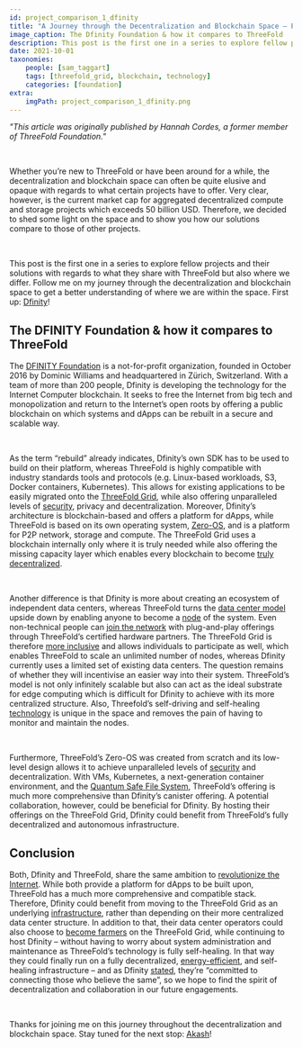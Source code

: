 ```yaml
---
id: project_comparison_1_dfinity
title: "A Journey through the Decentralization and Blockchain Space – Part One: Dfinity"
image_caption: The Dfinity Foundation & how it compares to ThreeFold
description: This post is the first one in a series to explore fellow projects and their solutions with regards to what they share with ThreeFold but also where we differ. Follow me on my journey through the space. First up – Dfinity!
date: 2021-10-01
taxonomies:
    people: [sam_taggart]
    tags: [threefold_grid, blockchain, technology]
    categories: [foundation]
extra:
    imgPath: project_comparison_1_dfinity.png
---
```


*"This article was originally published by Hannah Cordes, a former member of ThreeFold Foundation."*

<br>

Whether you’re new to ThreeFold or have been around for a while, the decentralization and blockchain space can often be quite elusive and opaque with regards to what certain projects have to offer. Very clear, however, is the current market cap for aggregated decentralized compute and storage projects which exceeds 50 billion USD. Therefore, we decided to shed some light on the space and to show you how our solutions compare to those of other projects.

<br/>

This post is the first one in a series to explore fellow projects and their solutions with regards to what they share with ThreeFold but also where we differ. Follow me on my journey through the decentralization and blockchain space to get a better understanding of where we are within the space. First up: [Dfinity](https://forum.threefold.io/t/a-journey-through-the-decentralization-and-blockchain-space-part-one-dfinity/1316)!

## The DFINITY Foundation & how it compares to ThreeFold

The [DFINITY Foundation](https://dfinity.org/foundation) is a not-for-profit organization, founded in October 2016 by Dominic Williams and headquartered in Zürich, Switzerland. With a team of more than 200 people, Dfinity is developing the technology for the Internet Computer blockchain. It seeks to free the Internet from big tech and monopolization and return to the Internet’s open roots by offering a public blockchain on which systems and dApps can be rebuilt in a secure and scalable way.

<br/>

As the term “rebuild” already indicates, Dfinity’s own SDK has to be used to build on their platform, whereas ThreeFold is highly compatible with industry standards tools and protocols (e.g. Linux-based workloads, S3, Docker containers, Kubernetes). This allows for existing applications to be easily migrated onto the [ThreeFold Grid](https://threefold.io/grid), while also offering unparalleled levels of [security](https://library.threefold.me/info/threefold#/tfgrid/threefold__usp_secure?id=network-security), privacy and decentralization. Moreover, Dfinity’s architecture is blockchain-based and offers a platform for dApps, while ThreeFold is based on its own operating system, [Zero-OS](https://threefold.io/tech/zero-os), and is a platform for P2P network, storage and compute. The ThreeFold Grid uses a blockchain internally only where it is truly needed while also offering the missing capacity layer which enables every blockchain to become [truly decentralized](https://threefold.io/blog/decentralize_blockchain/).

<br/>

Another difference is that Dfinity is more about creating an ecosystem of independent data centers, whereas ThreeFold turns the [data center model](https://threefold.io/blog/threefold_cloud_vs_centralized_providers_like_aws_azure/) upside down by enabling anyone to become a [node](https://shop.threefold.tech/index.php?route=common/home) of the system. Even non-technical people can [join the network](https://threefold.io/farm) with plug-and-play offerings through ThreeFold’s certified hardware partners. The ThreeFold Grid is therefore [more inclusive](https://www.threefold.io/blog/post/tf_grid_peoples_internet/) and allows individuals to participate as well, which enables ThreeFold to scale an unlimited number of nodes, whereas Dfinity currently uses a limited set of existing data centers. The question remains of whether they will incentivise an easier way into their system. ThreeFold’s model is not only infinitely scalable but also can act as the ideal substrate for edge computing which is difficult for Dfinity to achieve with its more centralized structure. Also, Threefold’s self-driving and self-healing [technology](https://threefold.io/tech) is unique in the space and removes the pain of having to monitor and maintain the nodes.

<br/>

Furthermore, ThreeFold’s Zero-OS was created from scratch and its low-level design allows it to achieve unparalleled levels of [security](https://forum.threefold.io/t/security-privacy-on-the-threefold-grid-and-second-best-alternatives-out-there-today/1290) and decentralization. With VMs, Kubernetes, a next-generation container environment, and the [Quantum Safe File System](https://threefold.io/tech/zdbfs), ThreeFold’s offering is much more comprehensive than Dfinity’s canister offering. A potential collaboration, however, could be beneficial for Dfinity. By hosting their offerings on the ThreeFold Grid, Dfinity could benefit from ThreeFold’s fully decentralized and autonomous infrastructure.

## Conclusion

Both, Dfinity and ThreeFold, share the same ambition to [revolutionize the Internet](https://tgdaily.com/web/6-dfinity-threefold-are-leading-an-internet-decentralization-revolution/). While both provide a platform for dApps to be built upon, ThreeFold has a much more comprehensive and compatible stack. Therefore, Dfinity could benefit from moving to the ThreeFold Grid as an underlying [infrastructure](https://www.forbes.com/sites/johnkoetsier/2020/06/20/largest-distributed-peer-to-peer-grid-on-the-planet-laying-foundation-for-a-decentralized-internet/), rather than depending on their more centralized data center structure. In addition to that, their data center operators could also choose to [become farmers](https://threefold.io/farm) on the ThreeFold Grid, while continuing to host Dfinity – without having to worry about system administration and maintenance as ThreeFold’s technology is fully self-healing. In that way they could finally run on a fully decentralized, [energy-efficient](https://new.threefold.io/blog/post/for_our_planet/), and self-healing infrastructure – and as Dfinity [stated](https://dfinity.org/foundation), they’re “committed to connecting those who believe the same”, so we hope to find the spirit of decentralization and collaboration in our future engagements.

<br/>

Thanks for joining me on this journey throughout the decentralization and blockchain space. Stay tuned for the next stop: [Akash](https://threefold.io/blog/project_comparison_2_akash/)!
